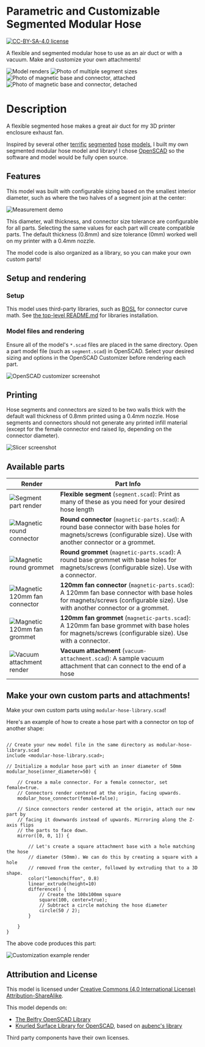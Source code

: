 # Parametric and Customizable Segmented Modular Hose

[![CC-BY-SA-4.0 license][license-badge]][license]

A flexible and segmented modular hose to use as an air duct or with a vacuum.
Make and customize your own attachments!

![Model renders](images/readme/demo.png)
![Photo of multiple segment sizes](images/readme/1.jpg)
![Photo of magnetic base and connector, attached](images/readme/2.jpg)
![Photo of magnetic base and connector, detached](images/readme/3.jpg)

# Description

A flexible segmented hose makes a great air duct for my 3D printer enclosure
exhaust fan.

Inspired by several other
[terrific][flexible-segmented-hose-100mm-by-marius-hornberger]
[segmented][flexible-segmented-vacuum-hose-for-drill-press-by-martins-musings]
[hose][flexible-segmented-vacuum-hose-40mm-for-shopvac-by-teslapunk]
[models][parametric-momdular-hose-library-by-axford], I built my own segmented
modular hose model and library! I chose [OpenSCAD][openscad] so the software and
model would be fully open source.

## Features

This model was built with configurable sizing based on the smallest interior
diameter, such as where the two halves of a segment join at the center:

![Measurement demo](images/readme/demo-measurement.png)

This diameter, wall thickness, and connector size tolerance are configurable for
all parts. Selecting the same values for each part will create compatible parts.
The default thickness (0.8mm) and size tolerance (0mm) worked well on my printer
with a 0.4mm nozzle.

The model code is also organized as a library, so you can make your own custom
parts!

## Setup and rendering

### Setup

This model uses third-party libraries, such as [BOSL][bosl] for connector curve
math. See [the top-level README.md](/README.md) for libraries installation.

### Model files and rendering

Ensure all of the model's `*.scad` files are placed in the same directory. Open
a part model file (such as `segment.scad`) in OpenSCAD. Select your desired
sizing and options in the OpenSCAD Customizer before rendering each part.

![OpenSCAD customizer screenshot](images/readme/customizer-screenshot-segment.png)

## Printing

Hose segments and connectors are sized to be two walls thick with the default
wall thickness of 0.8mm printed using a 0.4mm nozzle. Hose segments and
connectors should not generate any printed infill material (except for the
female connector end raised lip, depending on the connector diameter).

![Slicer screenshot](images/readme/slicer-screenshot-segment.png)

## Available parts

| Render | Part Info |
| ------ | --------- |
| ![Segment part render](images/readme/part-segment.png) | **Flexible segment** (`segment.scad`): Print as many of these as you need for your desired hose length |
| ![Magnetic round connector](images/readme/part-magnetic-connector-round.png) | **Round connector** (`magnetic-parts.scad`): A round base connector with base holes for magnets/screws (configurable size). Use with another connector or a grommet. |
| ![Magnetic round grommet](images/readme/part-magnetic-grommet-round.png) | **Round grommet** (`magnetic-parts.scad`): A round base grommet with base holes for magnets/screws (configurable size). Use with a connector. |
| ![Magnetic 120mm fan connector](images/readme/part-magnetic-connector-fan.png) | **120mm fan connector** (`magnetic-parts.scad`): A 120mm fan base connector with base holes for magnets/screws (configurable size). Use with another connector or a grommet. |
| ![Magnetic 120mm fan grommet](images/readme/part-magnetic-grommet-fan.png) | **120mm fan grommet** (`magnetic-parts.scad`): A 120mm fan base grommet with base holes for magnets/screws (configurable size). Use with a connector. |
| ![Vacuum attachment render](images/readme/part-vacuum-attachment.png) | **Vacuum attachment** (`vacuum-attachment.scad`): A sample vacuum attachment that can connect to the end of a hose |

## Make your own custom parts and attachments!

Make your own custom parts using `modular-hose-library.scad`!

Here's an example of how to create a hose part with a connector on top of
another shape:

```openscad

// Create your new model file in the same directory as modular-hose-library.scad
include <modular-hose-library.scad>;

// Initialize a modular hose part with an inner diameter of 50mm
modular_hose(inner_diameter=50) {

    // Create a male connector. For a female connector, set female=true.
    // Connectors render centered at the origin, facing upwards.
    modular_hose_connector(female=false);

    // Since connectors render centered at the origin, attach our new part by
    // facing it downwards instead of upwards. Mirroring along the Z-axis flips
    // the parts to face down.
    mirror([0, 0, 1]) {

        // Let's create a square attachment base with a hole matching the hose
        // diameter (50mm). We can do this by creating a square with a hole
        // removed from the center, followed by extruding that to a 3D shape.
        color("lemonchiffon", 0.8)
        linear_extrude(height=10)
        difference() {
            // Create the 100x100mm square
            square(100, center=true);
            // Subtract a circle matching the hose diameter
            circle(50 / 2);
        }

    }
}

```

The above code produces this part:

![Customization example render](images/readme/customization-example-render.png)


## Attribution and License

This model is licensed under [Creative Commons (4.0 International License) Attribution-ShareAlike][license].

This model depends on:

* [The Belfry OpenSCAD Library][bosl]
* [Knurled Surface Library for OpenSCAD][knurled-openscad], based on [aubenc's
  library][knurled-openscad-upstream]

Third party components have their own licenses.


[bosl]: https://github.com/revarbat/BOSL
[flexible-segmented-hose-100mm-by-marius-hornberger]: https://www.printables.com/model/22487-flexible-segmented-hose-100mm
[flexible-segmented-vacuum-hose-40mm-for-shopvac-by-teslapunk]: https://www.printables.com/model/107125-flexible-segmented-vacuum-hose-40mm-fits-dn40-pipe
[flexible-segmented-vacuum-hose-for-drill-press-by-martins-musings]: https://www.printables.com/model/528307-flexible-segmented-vacuum-hose-for-drill-press-wit
[knurled-openscad-upstream]: https://www.thingiverse.com/thing:32122
[knurled-openscad]: https://github.com/smkent/knurled-openscad
[license-badge]: /_static/license-badge-cc-by-sa-4.0.svg
[license]: http://creativecommons.org/licenses/by-sa/4.0/
[openscad]: https://openscad.org
[parametric-momdular-hose-library-by-axford]: https://www.thingiverse.com/thing:9457
